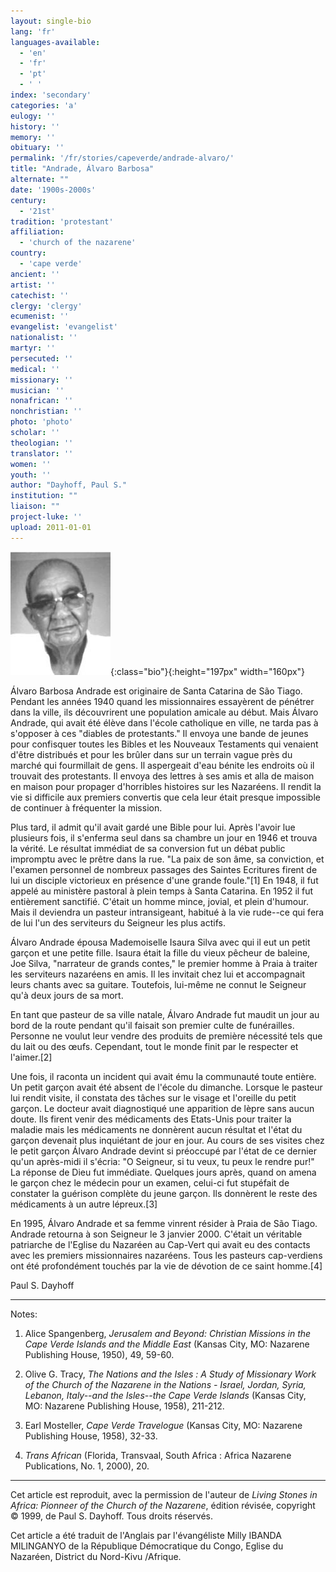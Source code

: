 ```yaml
---
layout: single-bio
lang: 'fr'
languages-available:
  - 'en'
  - 'fr'
  - 'pt'
  - ' '
index: 'secondary'
categories: 'a'
eulogy: ''
history: ''
memory: ''
obituary: ''
permalink: '/fr/stories/capeverde/andrade-alvaro/'
title: "Andrade, Álvaro Barbosa"
alternate: ""
date: '1900s-2000s'
century:
  - '21st'
tradition: 'protestant'
affiliation:
  - 'church of the nazarene'
country:
  - 'cape verde'
ancient: ''
artist: ''
catechist: ''
clergy: 'clergy'
ecumenist: ''
evangelist: 'evangelist'
nationalist: ''
martyr: ''
persecuted: ''
medical: ''
missionary: ''
musician: ''
nonafrican: ''
nonchristian: ''
photo: 'photo'
scholar: ''
theologian: ''
translator: ''
women: ''
youth: ''
author: "Dayhoff, Paul S."
institution: ""
liaison: ""
project-luke: ''
upload: 2011-01-01
---
```


![Alvaro Andrade](/images/bio-pics/capeverde/andrade-alvaro/andrade-alvaro.jpg){:class="bio"}{:height="197px" width="160px"}

Álvaro Barbosa Andrade est originaire de Santa Catarina de São Tiago. Pendant les années 1940 quand les missionnaires essayèrent de pénétrer dans la ville, ils découvrirent une population amicale au début. Mais Álvaro Andrade, qui avait été élève dans l'école catholique en ville, ne tarda pas à s'opposer à ces "diables de protestants." Il envoya une bande de jeunes pour confisquer toutes les Bibles et les Nouveaux Testaments qui venaient d'être distribués et pour les brûler dans sur un terrain vague près du marché qui fourmillait de gens. Il aspergeait d'eau bénite les endroits où il trouvait des protestants. Il envoya des lettres à ses amis et alla de maison en maison pour propager d'horribles histoires sur les Nazaréens. Il rendit la vie si difficile aux premiers convertis que cela leur était presque impossible de continuer à fréquenter la mission.

Plus tard, il admit qu'il avait gardé une Bible pour lui. Après l'avoir lue plusieurs fois, il s'enferma seul dans sa chambre un jour en 1946 et trouva la vérité. Le résultat immédiat de sa conversion fut un débat public impromptu avec le prêtre dans la rue. "La paix de son âme, sa conviction, et l'examen personnel de nombreux passages des Saintes Ecritures firent de lui un disciple victorieux en présence d'une grande foule."[1] En 1948, il fut appelé au ministère pastoral à plein temps à Santa Catarina. En 1952 il fut entièrement sanctifié. C'était un homme mince, jovial, et plein d'humour. Mais il deviendra un pasteur intransigeant, habitué à la vie rude--ce qui fera de lui l'un des serviteurs du Seigneur les plus actifs.

Álvaro Andrade épousa Mademoiselle Isaura Silva avec qui il eut un petit garçon et une petite fille. Isaura était la fille du vieux pêcheur de baleine, Joe Silva, "narrateur de grands contes," le premier homme à Praia à traiter les serviteurs nazaréens en amis. Il les invitait chez lui et accompagnait leurs chants avec sa guitare. Toutefois, lui-même ne connut le Seigneur qu'à deux jours de sa mort.

En tant que pasteur de sa ville natale, Álvaro Andrade fut maudit un jour au bord de la route pendant qu'il faisait son premier culte de funérailles. Personne ne voulut leur vendre des produits de première nécessité tels que du lait ou des œufs. Cependant, tout le monde finit par le respecter et l'aimer.[2]

Une fois, il raconta un incident qui avait ému la communauté toute entière. Un petit garçon avait été absent de l'école du dimanche. Lorsque le pasteur lui rendit visite, il constata des tâches sur le visage et l'oreille du petit garçon. Le docteur avait diagnostiqué une apparition de lèpre sans aucun doute. Ils firent venir des médicaments des Etats-Unis pour traiter la maladie mais les médicaments ne donnèrent aucun résultat et l'état du garçon devenait plus inquiétant de jour en jour. Au cours de ses visites chez le petit garçon Álvaro Andrade devint si préoccupé par l'état de ce dernier qu'un après-midi il s'écria: "O Seigneur, si tu veux, tu peux le rendre pur!" La réponse de Dieu fut immédiate. Quelques jours après, quand on amena le garçon chez le médecin pour un examen, celui-ci fut stupéfait de constater la guérison complète du jeune garçon. Ils donnèrent le reste des médicaments à un autre lépreux.[3]

En 1995, Álvaro Andrade et sa femme vinrent résider à Praia de São Tiago. Andrade retourna à son Seigneur le 3 janvier 2000. C'était un véritable patriarche de l'Eglise du Nazaréen au Cap-Vert qui avait eu des contacts avec les premiers missionnaires nazaréens. Tous les pasteurs cap-verdiens ont été profondément touchés par la vie de dévotion de ce saint homme.[4]

Paul S. Dayhoff

---

Notes:

1. Alice Spangenberg, *Jerusalem and Beyond: Christian Missions in the Cape Verde Islands and the Middle East* (Kansas City, MO: Nazarene Publishing House, 1950), 49, 59-60.

2. Olive G. Tracy, *The Nations and the Isles : A Study of Missionary Work of the Church of the Nazarene in the Nations - Israel, Jordan, Syria, Lebanon, Italy--and the Isles--the Cape Verde Islands* (Kansas City, MO: Nazarene Publishing House, 1958), 211-212.

3. Earl Mosteller, *Cape Verde Travelogue* (Kansas City, MO: Nazarene Publishing House, 1958), 32-33.

4. *Trans African* (Florida, Transvaal, South Africa : Africa Nazarene Publications, No. 1, 2000), 20.

---

Cet article est reproduit, avec la permission de l'auteur de *Living Stones in Africa: Pionneer of the Church of the Nazarene*, édition révisée, copyright © 1999, de Paul S. Dayhoff. Tous droits réservés.

Cet article a été traduit de l'Anglais par l'évangéliste Milly IBANDA MILINGANYO de la République Démocratique du Congo, Eglise du Nazaréen, District du Nord-Kivu /Afrique.
